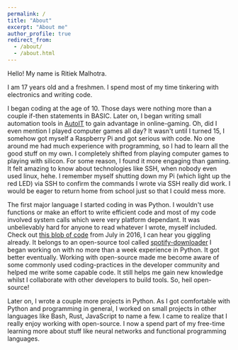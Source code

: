 ```yaml
---
permalink: /
title: "About"
excerpt: "About me"
author_profile: true
redirect_from:
  - /about/
  - /about.html
---
```


Hello! My name is Ritiek Malhotra.

I am 17 years old and a freshmen. I spend most of my time tinkering with electronics and writing code.

I began coding at the age of 10. Those days were nothing more than a couple if-then statements in BASIC. Later on, I began writing small automation tools in [AutoIT](https://www.autoitscript.com/site/autoit/) to gain advantage in online-gaming. Oh, did I even mention I played computer games all day?
It wasn't until I turned 15, I somehow got myself a Raspberry Pi and got serious with code. No one around me had much experience with programming, so I had to learn all the good stuff on my own. I completely shifted from playing computer games to playing with silicon. For some reason, I found it more engaging than gaming. It felt amazing to know about technologies like SSH, when nobody even used linux, hehe. I remember myself shutting down my Pi (which light up the red LED) via SSH to confirm the commands I wrote via SSH really did work. I would be eager to return home from school just so that I could mess more.

The first major language I started coding in was Python. I wouldn't use functions or make an effort to write efficient code and most of my code involved system calls which were very platform dependant. It was unbelievably hard for anyone to read whatever I wrote, myself included. Check out [this blob of code](https://github.com/ritiek/spotify-downloader/blob/b473f8f3cd0f7f2b00cd39a4eb8f907264162ce0/YTMusic.py) from July in 2016, I can hear you giggling already. It belongs to an open-source tool called [spotify-downloader](https://github.com/ritiek/spotify-downloader) I began working on with no more than a week experience in Python. It got better eventually. Working with open-source made me become aware of some commonly used coding-practices in the developer community and helped me write some capable code. It still helps me gain new knowledge whilst I collaborate with other developers to build tools. So, heil open-source!

Later on, I wrote a couple more projects in Python. As I got comfortable with Python and programming in general, I worked on small projects in other languages like Bash, Rust, JavaScript to name a few. I came to realize that I really enjoy working with open-source. I now a spend part of my free-time learning more about stuff like neural networks and functional programming languages.

